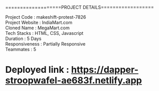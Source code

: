===================PROJECT DETAILS==================

Project Code : makeshift-protest-7826<br>
Project Website : IndiaMart.com<br>
Cloned Name : MegaMart.com<br>
Tech Stacks : HTML, CSS, Javascript<br>
Duration : 5 Days<br>
Responsiveness : Partially Responsive<br>
Teammates : 5 <br>


# Deployed link : https://dapper-stroopwafel-ae683f.netlify.app




